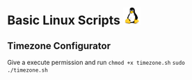 # Basic Linux Scripts <a href="https://www.linux.org/" target="_blank" rel="noreferrer"> <img src="https://raw.githubusercontent.com/devicons/devicon/master/icons/linux/linux-original.svg" alt="linux" width="40" height="40"/> </a> </p> 

## Timezone Configurator 
Give a execute permission and run
`chmod +x timezone.sh`
`sudo ./timezone.sh`

